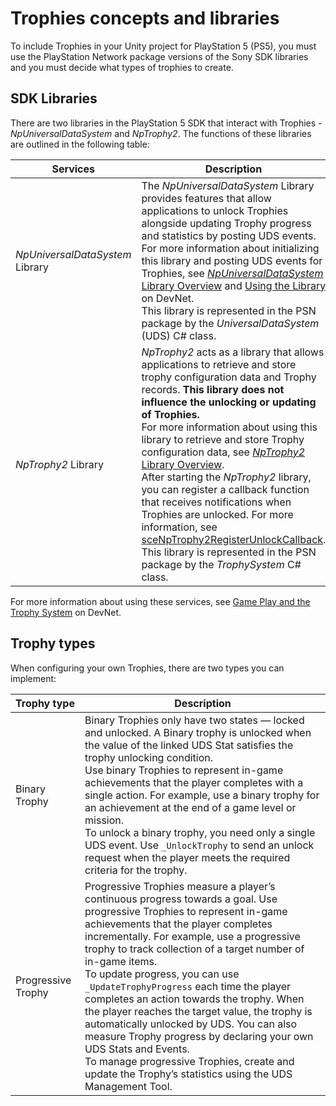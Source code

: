 # Trophies concepts and libraries

To include Trophies in your Unity project for PlayStation 5 (PS5), you must use the PlayStation Network package versions of the Sony SDK libraries and you must decide what types of trophies to create.

## SDK Libraries

There are two libraries in the PlayStation 5 SDK that interact with Trophies - *NpUniversalDataSystem* and *NpTrophy2*. The functions of these libraries are outlined in the following table:


| **Services** | **Description** |
| --- | --- |
| *NpUniversalDataSystem* Library | The *NpUniversalDataSystem* Library provides features that allow applications to unlock Trophies alongside updating Trophy progress and statistics by posting UDS events. <br/> For more information about initializing this library and posting UDS events for Trophies, see [ *NpUniversalDataSystem* Library Overview](https://p.siedev.net/resources/documents/SDK/5.000/NpUniversalDataSystem-Overview/__document_toc.html) and [Using the Library](https://p.siedev.net/resources/documents/SDK/5.000/NpUniversalDataSystem-Overview/0002.html) on DevNet. <br/> This library is represented in the PSN package by the *UniversalDataSystem* (UDS) C# class.|
| *NpTrophy2* Library | *NpTrophy2* acts as a library that allows applications to retrieve and store trophy configuration data and Trophy records. **This library does not influence the unlocking or updating of Trophies.** <br/> For more information about using this library to retrieve and store Trophy configuration data, see [*NpTrophy2* Library Overview](https://p.siedev.net/resources/documents/SDK/5.000/NpTrophy2-Overview/__toc.html). <br/> After starting the *NpTrophy2* library, you can register a callback function that receives notifications when Trophies are unlocked. For more information, see [sceNpTrophy2RegisterUnlockCallback](https://p.siedev.net/resources/documents/SDK/2.000/NpTrophy2-Reference/0027.html). <br/> This library is represented in the PSN package by the *TrophySystem* C# class.|


For more information about using these services, see [Game Play and the Trophy System](https://p.siedev.net/resources/documents/SDK/5.000/Trophy_System-Overview/0002.html) on DevNet.



## Trophy types

When configuring your own Trophies, there are two types you can implement:


| **Trophy type** | **Description** |
| --- | --- |
| Binary Trophy | Binary Trophies only have two states — locked and unlocked. A Binary trophy is unlocked when the value of the linked UDS Stat satisfies the trophy unlocking condition. <br/> Use binary Trophies to represent in-game achievements that the player completes with a single action. For example, use a binary trophy for an achievement at the end of a game level or mission. <br/> To unlock a binary trophy, you need only a single UDS event. Use `_UnlockTrophy` to send an unlock request when the player meets the required criteria for the trophy. |
| Progressive Trophy | Progressive Trophies measure a player’s continuous progress towards a goal. Use progressive Trophies to represent in-game achievements that the player completes incrementally. For example, use a progressive trophy to track collection of a target number of in-game items. <br/> To update progress, you can use `_UpdateTrophyProgress` each time the player completes an action towards the trophy. When the player reaches the target value, the trophy is automatically unlocked by UDS. You can also measure Trophy progress by declaring your own UDS Stats and Events. <br/> To manage progressive Trophies, create and update the Trophy’s statistics using the UDS Management Tool.|
